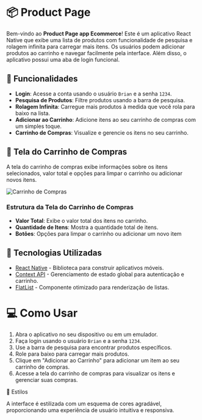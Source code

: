 # 📦 Product Page

Bem-vindo ao **Product Page app Ecommerce**! Este é um aplicativo React Native que exibe uma lista de produtos com funcionalidade de pesquisa e rolagem infinita para carregar mais itens. Os usuários podem adicionar produtos ao carrinho e navegar facilmente pela interface. Além disso, o aplicativo possui uma aba de login funcional.

## 🚀 Funcionalidades

- **Login**: Acesse a conta usando o usuário `Brian` e a senha `1234`.
- **Pesquisa de Produtos**: Filtre produtos usando a barra de pesquisa.
- **Rolagem Infinita**: Carregue mais produtos à medida que você rola para baixo na lista.
- **Adicionar ao Carrinho**: Adicione itens ao seu carrinho de compras com um simples toque.
- **Carrinho de Compras**: Visualize e gerencie os itens no seu carrinho.

## 🛒 Tela do Carrinho de Compras

A tela do carrinho de compras exibe informações sobre os itens selecionados, valor total e opções para limpar o carrinho ou adicionar novos itens. 

![Carrinho de Compras](./carrinho-de-compras.png)

### Estrutura da Tela do Carrinho de Compras

- **Valor Total**: Exibe o valor total dos itens no carrinho.
- **Quantidade de Itens**: Mostra a quantidade total de itens.
- **Botões**: Opções para limpar o carrinho ou adicionar um novo item

## 📱 Tecnologias Utilizadas

- [React Native](https://reactnative.dev/) - Biblioteca para construir aplicativos móveis.
- [Context API](https://reactjs.org/docs/context.html) - Gerenciamento de estado global para autenticação e carrinho.
- [FlatList](https://reactnative.dev/docs/flatlist) - Componente otimizado para renderização de listas.

# 💻 Como Usar

  1.   Abra o aplicativo no seu dispositivo ou em um emulador.
  2.   Faça login usando o usuário `Brian` e a senha `1234`.
  3.   Use a barra de pesquisa para encontrar produtos específicos.
  4.   Role para baixo para carregar mais produtos.
  5.   Clique em "Adicionar ao Carrinho" para adicionar um item ao seu carrinho de compras.
  6.   Acesse a tela do carrinho de compras para visualizar os itens e gerenciar suas compras.

🎨 Estilos

A interface é estilizada com um esquema de cores agradável, proporcionando uma experiência de usuário intuitiva e responsiva.
